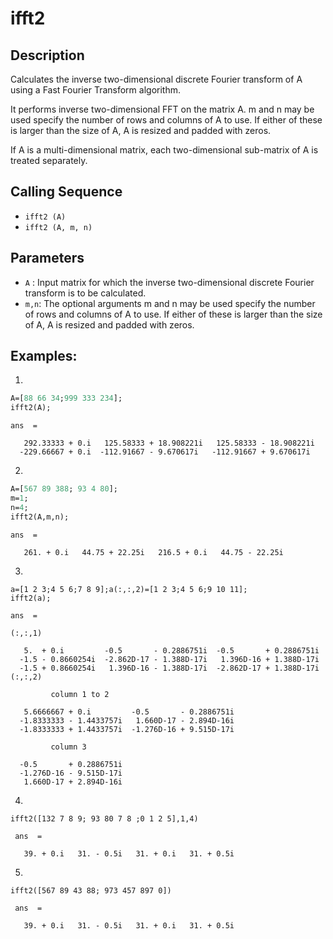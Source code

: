 #  ifft2

## Description
 Calculates the inverse two-dimensional discrete Fourier transform of A using a Fast Fourier Transform algorithm.

 It performs inverse two-dimensional FFT on the matrix A. m and n may be used specify the number of rows and columns of A to use. If either of these is larger
 than the size of A, A is resized and padded with zeros.

 If A is a multi-dimensional matrix, each two-dimensional sub-matrix of A is treated separately.
## Calling Sequence
- `ifft2 (A)`
- `ifft2 (A, m, n)`

## Parameters
- `A` : Input matrix for which the inverse two-dimensional discrete Fourier transform is to be calculated.
- `m,n`: The optional arguments m and n may be used specify the number of rows and columns of A to use. If either of these is larger than the size of A, A is resized and padded with zeros.

## Examples:
1.
```scilab
A=[88 66 34;999 333 234];
ifft2(A);
```
```output
ans  =

   292.33333 + 0.i   125.58333 + 18.908221i   125.58333 - 18.908221i
  -229.66667 + 0.i  -112.91667 - 9.670617i   -112.91667 + 9.670617i 
```
2.
```scilab
A=[567 89 388; 93 4 80];
m=1;
n=4;
ifft2(A,m,n);
```
```output
ans  =

   261. + 0.i   44.75 + 22.25i   216.5 + 0.i   44.75 - 22.25i
```
3.
```
a=[1 2 3;4 5 6;7 8 9];a(:,:,2)=[1 2 3;4 5 6;9 10 11];
ifft2(a);

```
```
ans  =

(:,:,1)

   5.  + 0.i         -0.5       - 0.2886751i  -0.5       + 0.2886751i
  -1.5 - 0.8660254i  -2.862D-17 - 1.388D-17i   1.396D-16 + 1.388D-17i
  -1.5 + 0.8660254i   1.396D-16 - 1.388D-17i  -2.862D-17 + 1.388D-17i
(:,:,2)

         column 1 to 2

   5.6666667 + 0.i         -0.5       - 0.2886751i
  -1.8333333 - 1.4433757i   1.660D-17 - 2.894D-16i
  -1.8333333 + 1.4433757i  -1.276D-16 + 9.515D-17i

         column 3

  -0.5       + 0.2886751i
  -1.276D-16 - 9.515D-17i
   1.660D-17 + 2.894D-16i
  ```
4.
```
ifft2([132 7 8 9; 93 80 7 8 ;0 1 2 5],1,4)
```
```
 ans  =

   39. + 0.i   31. - 0.5i   31. + 0.i   31. + 0.5i
 ```
5.
```
ifft2([567 89 43 88; 973 457 897 0])
```
```
 ans  =

   39. + 0.i   31. - 0.5i   31. + 0.i   31. + 0.5i
   ```




